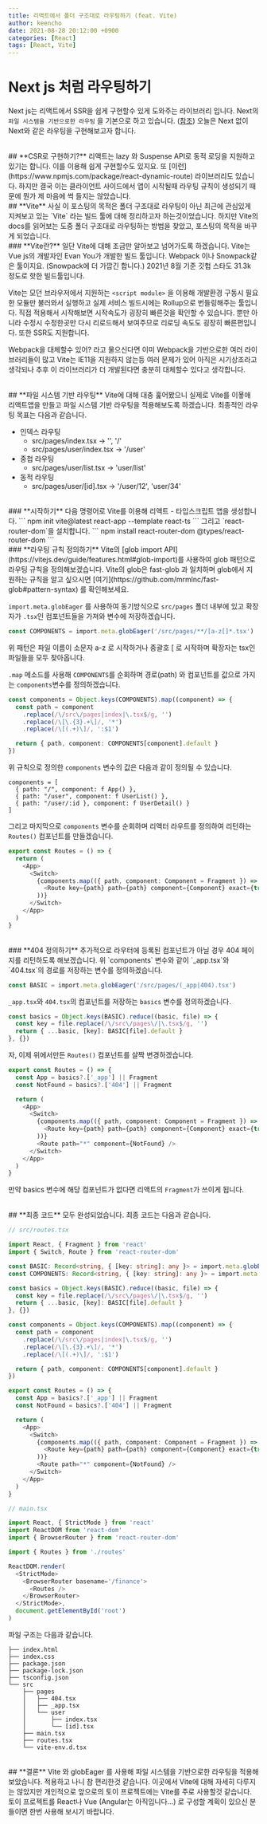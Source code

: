 ```yaml
---
title: 리액트에서 폴더 구조대로 라우팅하기 (feat. Vite)
author: keencho
date: 2021-08-28 20:12:00 +0900
categories: [React]
tags: [React, Vite]
---
```


# **Next js 처럼 라우팅하기**
Next js는 리액트에서 SSR을 쉽게 구현할수 있게 도와주는 라이브러리 입니다. Next의 `파일 시스템을 기반으로한 라우팅` 을 기본으로 하고 있습니다. ([참조](https://nextjs.org/docs/routing/introduction))
오늘은 Next 없이 Next와 같은 라우팅을 구현해보고자 합니다.

<br/>
## **CSR로 구현하기?**
리액트는 lazy 와 Suspense API로 동적 로딩을 지원하고 있기는 합니다. 이를 이용해 쉽게 구현할수도 있지요. 또 [이런](https://www.npmjs.com/package/react-dynamic-route) 라이브러리도 있습니다.
하지만 결국 이는 클라이언트 사이드에서 앱이 시작될때 라우팅 규칙이 생성되기 때문에 뭔가 제 마음에 썩 들지는 않았습니다.

<br/>
## **Vite**
사실 이 포스팅의 목적은 폴더 구조대로 라우팅이 아닌 최근에 관심있게 지켜보고 있는 `Vite` 라는 빌드 툴에 대해 정리하고자 하는것이었습니다. 하지만 Vite의 docs를 읽어보는 도중 폴더 구조대로 라우팅하는 방법을 찾았고, 포스팅의 목적을 바꾸게 되었습니다.

<br/>
### **Vite란?**
일단 Vite에 대해 조금만 알아보고 넘어가도록 하겠습니다. Vite는 Vue js의 개발자인 Evan You가 개발한 빌드 툴입니다. Webpack 이나 Snowpack같은 툴이지요. (Snowpack에 더 가깝긴 합니다.) 2021년 8월 기준 깃헙 스타도 31.3k 정도로 핫한 빌드툴입니다.

Vite는 모던 브라우저에서 지원하는 `<script module>` 을 이용해 개발환경 구동시 필요한 모듈만 불러와서 실행하고 실제 서비스 빌드시에는 Rollup으로 번들링해주는 툴입니다. 직접 적용해서 시작해보면 시작속도가 굉장히 빠른것을 확인할 수 있습니다.
뿐만 아니라 수정시 수정한곳만 다시 리로드해서 보여주므로 리로딩 속도도 굉장히 빠른편입니다. 또한 SSR도 지원합니다.

Webpack을 대체할수 있어? 라고 물으신다면 이미 Webpack을 기반으로한 여러 라이브러리들이 많고 Vite는 IE11을 지원하지 않는등 여러 문제가 있어 아직은 시기상조라고 생각되나 추후 이 라이브러리가 더 개발된다면
충분히 대체할수 있다고 생각합니다.

<br/>
## **파일 시스템 기반 라우팅**
Vite에 대해 대충 훑어봤으니 실제로 Vite를 이욯애 리액트앱을 만들고 파일 시스템 기반 라우팅을 적용해보도록 하겠습니다. 최종적인 라우팅 목표는 다음과 같습니다.

- 인덱스 라우팅
  - src/pages/index.tsx -> '', '/'
  - src/pages/user/index.tsx -> '/user'
- 중첩 라우팅
  - src/pages/user/list.tsx -> 'user/list'
- 동적 라우팅
  - src/pages/user/[id].tsx -> '/user/12', 'user/34'

<br/>
### **시작하기**
다음 명령어로 Vite를 이용해 리액트 - 타입스크립트 앱을 생성합니다.
```
npm init vite@latest react-app --template react-ts
```
그리고 `react-router-dom`을 설치합니다.
```
npm install react-router-dom @types/react-router-dom
```

<br/>
### **라우팅 규칙 정의하기**
Vite의 [glob import API](https://vitejs.dev/guide/features.html#glob-import)를 사용하여 glob 패턴으로 라우팅 규칙을 정의해보겠습니다. Vite의 glob은 fast-glob 과 일치하며
glob에서 지원하는 규칙을 알고 싶으시면 [여기](https://github.com/mrmlnc/fast-glob#pattern-syntax) 를 확인해보세요.

`import.meta.globEager` 를 사용하여 동기방식으로 `src/pages` 폴더 내부에 있고 확장자가 `.tsx`인 컴포넌트들을 가져와 변수에 저장하겠습니다.
```typescript
const COMPONENTS = import.meta.globEager('/src/pages/**/[a-z[]*.tsx')
```
위 패턴은 파일 이름이 소문자 a-z 로 시작하거나 중괄호 [ 로 시작하며 확장자는 tsx인 파일들을 모두 찾아옵니다.

`.map` 메소드를 사용해 `COMPONENTS`를 순회하며 경로(path) 와 컴포넌트를 값으로 가지는 `components`변수를 정의하겠습니다.
```typescript
const components = Object.keys(COMPONENTS).map((component) => {
  const path = component
    .replace(/\/src\/pages|index|\.tsx$/g, '')
    .replace(/\[\.{3}.+\]/, '*')
    .replace(/\[(.+)\]/, ':$1')

  return { path, component: COMPONENTS[component].default }
})
```
위 규칙으로 정의한 `components` 변수의 값은 다음과 같이 정의될 수 있습니다.
```
components = [
  { path: "/", component: f App() },
  { path: "/user", component: f UserList() },
  { path: "/user/:id }, component: f UserDetail() }
]
```
그리고 마지막으로 `components` 변수를 순회하며 리액터 라우트를 정의하여 리턴하는 `Routes()` 컴포넌트를 만들겠습니다.

```typescript
export const Routes = () => {
  return (
    <App>
      <Switch>
        {components.map(({ path, component: Component = Fragment }) => (
          <Route key={path} path={path} component={Component} exact={true} />
        ))}
      </Switch>
    </App>
  )
}
```

<br/>
### **404 정의하기**
추가적으로 라우터에 등록된 컴포넌트가 아닐 경우 404 페이지를 리턴하도록 해보겠습니다. 위 `components` 변수와 같이 `_app.tsx`와 `404.tsx`의 경로를 저장하는 변수를 정의하겠습니다.

```typescript
const BASIC = import.meta.globEager('/src/pages/(_app|404).tsx')
```
`_app.tsx`와 `404.tsx`의 컴포넌트를 저장하는 `basics` 변수를 정의하겠습니다.

```typescript
const basics = Object.keys(BASIC).reduce((basic, file) => {
  const key = file.replace(/\/src\/pages\/|\.tsx$/g, '')
  return { ...basic, [key]: BASIC[file].default }
}, {})
```

자, 이제 위에서만든 `Routes()` 컴포넌트를 살짝 변경하겠습니다.
```typescript
export const Routes = () => {
  const App = basics?.['_app'] || Fragment
  const NotFound = basics?.['404'] || Fragment

  return (
    <App>
      <Switch>
        {components.map(({ path, component: Component = Fragment }) => (
          <Route key={path} path={path} component={Component} exact={true} />
        ))}
        <Route path="*" component={NotFound} />
      </Switch>
    </App>
  )
}
```
만약 basics 변수에 해당 컴포넌트가 없다면 리액트의 `Fragment`가 쓰이게 됩니다.

<br/>
## **최종 코드**
모두 완성되었습니다. 최종 코드는 다음과 같습니다.

```typescript
// src/routes.tsx

import React, { Fragment } from 'react'
import { Switch, Route } from 'react-router-dom'

const BASIC: Record<string, { [key: string]: any }> = import.meta.globEager('/src/pages/(_app|404).tsx')
const COMPONENTS: Record<string, { [key: string]: any }> = import.meta.globEager('/src/pages/**/[a-z[]*.tsx')

const basics = Object.keys(BASIC).reduce((basic, file) => {
  const key = file.replace(/\/src\/pages\/|\.tsx$/g, '')
  return { ...basic, [key]: BASIC[file].default }
}, {})

const components = Object.keys(COMPONENTS).map((component) => {
  const path = component
    .replace(/\/src\/pages|index|\.tsx$/g, '')
    .replace(/\[\.{3}.+\]/, '*')
    .replace(/\[(.+)\]/, ':$1')

  return { path, component: COMPONENTS[component].default }
})

export const Routes = () => {
  const App = basics?.['_app'] || Fragment
  const NotFound = basics?.['404'] || Fragment

  return (
    <App>
      <Switch>
        {components.map(({ path, component: Component = Fragment }) => (
          <Route key={path} path={path} component={Component} exact={true} />
        ))}
        <Route path="*" component={NotFound} />
      </Switch>
    </App>
  )
}
```

```typescript
// main.tsx

import React, { StrictMode } from 'react'
import ReactDOM from 'react-dom'
import { BrowserRouter } from 'react-router-dom'

import { Routes } from './routes'

ReactDOM.render(
  <StrictMode>
    <BrowserRouter basename='/finance'>
      <Routes />
    </BrowserRouter>
  </StrictMode>,
  document.getElementById('root')
)
```
파일 구조는 다음과 같습니다.
```
├── index.html
├── index.css
├── package.json
├── package-lock.json
├── tsconfig.json
└── src
    ├── pages
    │   ├── 404.tsx
    │   ├── _app.tsx
    │   └── user
    │       ├── index.tsx
    │       └── [id].tsx
    ├── main.tsx
    ├── routes.tsx
    └── vite-env.d.tsx
```

<br/>
## **결론**
Vite 와 globEager 를 사용해 파일 시스템을 기반으로한 라우팅을 적용해보았습니다. 적용하고 나니 참 편리한것 같습니다. 이곳에서 Vite에 대해 자세히 다루지는 않았지만
개인적으로 앞으로의 토이 프로젝트에는 Vite를 주로 사용할것 같습니다. 토이 프로젝트를 React나 Vue (Angular는 아직입니다...) 로 구성할 계획이 있으신 분들이면 한번 사용해 보시기 바랍니다.


